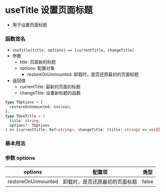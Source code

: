 # useTitle 设置页面标题

- 用于设置页面标题

### 函数签名

- `useTitle(title, options) => [currentTitle, changeTitle]`
- 参数
  - title: 页面新的标题
  - options: 配置对象
    - restoreOnUnmounted: 卸载时，是否还原最初的页面标题
- 返回值
  - currentTitle: 最新的页面的标题
  - changeTitle: 设置新标题的函数

```typescript
type TOptions = {
  restoreOnUnmounted: boolean;
};
type TUseTitle = (
  title: string,
  options?: TOptions
) => [currentTitle: Ref<string>, changeTitle: (title: string) => void];
```

### 基本用法

<UseTitle />

### 参数 options

| options            | 配置项                         | 类型  |
| ------------------ | ------------------------------ | ----- |
| restoreOnUnmounted | 卸载时，是否还原最初的页面标题 | false |

